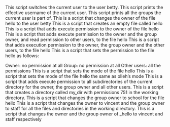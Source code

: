 This script switches the current user to the user betty.
This script prints the effective username of the current user.
This script prints all the groups the current user is part of.
This is a script that changes the owner of the file hello to the user betty
This is a script that creates an empty file called hello
This is a script that adds execute permission to the owner of the file hello
This is a script that adds execute permission to the owner and the group owner, and read permission to other users, to the file hello
This is a script that adds execution permission to the owner, the group owner and the other users, to the file hello
This is a script that sets the permission to the file hello as follows:

Owner: no permission at all
Group: no permission at all
Other users: all the permissions
This is a script that sets the mode of the file hello
This is a script that sets the mode of the file hello the same as olleh’s mode
This is a script that adds execute permission to all subdirectories of the current directory for the owner, the group owner and all other users.
This is a script that creates a directory called my_dir with permissions 751 in the working directory.
This is a script that changes the group owner to school for the file hello 
This is a script that changes the owner to vincent and the group owner to staff for all the files and directories in the working directory.
This is a script that changes the owner and the group owner of _hello to vincent and staff respectively
